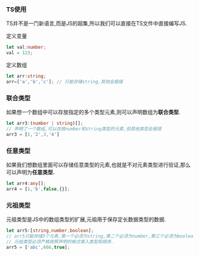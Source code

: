 ### TS使用

TS并不是一门新语言,而是JS的超集,所以我们可以直接在TS文件中直接编写JS.

定义变量

```typescript
let val:number;
val = 123;
```

定义数组

```typescript
let arr:string;
arr=['a','b','c']; // 只能存储string,其他会报错
```

### 联合类型

如果想一个数组中可以存放指定的多个类型元素,则可以声明数组为**联合类型**.

```typescript
let arr3:(number | string)[];
// 声明了一个数组,可以存放number和string类型的元素,但其他类型会报错
arr3 = [1,'2',3,'4']
```

### 任意类型

如果我们想数组里面可以存储任意类型的元素,也就是不对元素类型进行验证,那么可以声明为**任意类型.**

```typescript
let arr4:any[];
arr4 = [1,'b',false,{}];
```

### 元祖类型

元祖类型是JS中的数组类型的扩展,元祖用于保存定长数据类型的数据.

```typescript
let arr5:[string,number,boolean];
// arr5只能存储3个元素,第一个必须为string,第二个必须为number,第三个必须为boolean
// 元祖类型必须严格按照声明的格式填入类型和顺序.
arr5 = ['abc',666,true];
```
